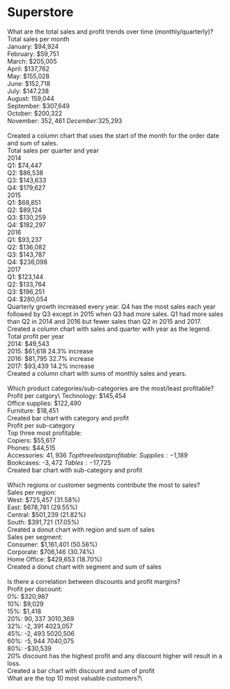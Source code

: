 # Superstore

What are the total sales and profit trends over time (monthly/quarterly)? \
Total sales per month\
January: $94,924\
February: $59,751\
March: $205,005\
April: $137,762\
May: $155,028\
June: $152,718\
July: $147.238\
August: 159,044\
September: $307,649\
October: $200,322\
November: $352,461\
December:$325,293\
\
Created a column chart that uses the start of the month for the order date and sum of sales.\
Total sales per quarter and year\
2014\
Q1: $74,447\
Q2: $86,538\
Q3: $143,633\
Q4: $179,627\
2015\
Q1: $68,851\
Q2: $89,124\
Q3: $130,259\
Q4: $182,297\
2016\
Q1: $93,237\
Q2: $136,082\
Q3: $143,787\
Q4: $236,098\
2017\
Q1: $123,144\
Q2: $133,764\
Q3: $196,251\
Q4: $280,054\
Quarterly growth increased every year. Q4 has the most sales each year followed by Q3 except in 2015 when Q3 had more sales. Q1 had more sales than Q2 in 2014 and 2016 but fewer sales than Q2 in 2015 and 2017.\
Created a column chart with sales and quarter with year as the legend.\
Total profit per year\
2014: $49,543\
2015: $61,618 24.3% increase\
2016: $81,795 32.7% increase\
2017: $93,439 14.2% increase\
Created a column chart with sums of monthly sales and years.\
\
Which product categories/sub-categories are the most/least profitable?\
Profit per catgory\ 
Technology: $145,454\
Office supplies: $122,490\
Furniture: $18,451\
Created bar chart with category and profit\
Profit per sub-category\
Top three most profitable:\
Copiers: $55,617\
Phones: $44,515\
Accessories: $41,936\
Top three least profitable:\
Supplies: -$1,189\
Bookcases: -$3,472\
Tables: -$17,725\
Created bar chart with sub-category and profit\
\
Which regions or customer segments contribute the most to sales?\
Sales per region:\
West: $725,457 (31.58%)\
East: $678,781 (29.55%)\
Central: $501,239 (21.82%)\
South: $391,721 (17.05%)\
Created a donut chart with region and sum of sales\
Sales per segment:\
Consumer: $1,161,401 (50.56%)\
Corporate: $706,146 (30.74%)\
Home Office: $429,653 (18.70%)\
Created a donut chart with segment and sum of sales\
\
Is there a correlation between discounts and profit margins?\
Profit per discount:\
0%: $320,987\
10%: $9,029\
15%: $1,418\
20%: $90,337\
30%: -$10,369\
32%: -$2,391\
40%: -$23,057\
45%: -$2,493\
50%: -$20,506\
60%: -$5,944\
70%: -$40,075\
80%: -$30,539\
20% discount has the highest profit and any discount higher will result in a loss.\
Created a bar chart with discount and sum of profit\
What are the top 10 most valuable customers?\
